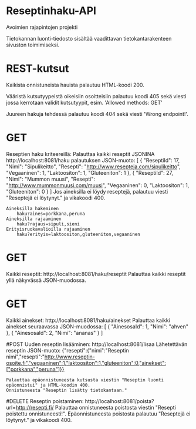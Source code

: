# Reseptinhaku-API
Avoimien rajapintojen projekti

Tietokannan luonti-tiedosto sisältää vaadittavan tietokantarakenteen sivuston toimimiseksi.

# REST-kutsut
Kaikista onnistuneista hauista palautuu HTML-koodi 200.

Vääristä kutsutyypeistä oikeisiin osoitteisiin palautuu koodi 405 sekä
viesti jossa kerrotaan validit kutsutyypit, esim. 'Allowed methods: GET'

Juureen hakuja tehdessä palautuu koodi 404 sekä viesti 'Wrong endpoint!'.

# GET
Reseptien haku kriteereillä:
    Palauttaa kaikki reseptit JSONINA
    http://localhost:8081/haku
    palautuksen JSON-muoto:
    [
        {
            "ReseptiId": 17,
            "Nimi": "Sipulikeitto",
            "Resepti": "http://www.resepteja.com/sipulikeitto",
            "Vegaaninen": 1,
            "Laktoositon": 1,
            "Gluteeniton": 1
        },
        {
            "ReseptiId": 27,
            "Nimi": "Mummon muusi",
            "Resepti": "http://www.mummonmuusi.com/muusi",
            "Vegaaninen": 0,
            "Laktoositon": 1,
            "Gluteeniton": 0
        }
    ]
    Jos aineksilla ei löydy reseptejä, palautuu viesti "Reseptejä ei löytynyt." ja vikakoodi 400.

    Aineksilla hakeminen
        haku?aines=porkkana,peruna
    Aineksilla rajaaminen
        haku?rajaus=sipuli,sieni
    Erityisruokavalioilla rajaaminen
        haku?erityis=laktoositon,gluteeniton,vegaaninen
# GET
Kaikki reseptit:
    http://localhost:8081/haku/reseptit
    Palauttaa kaikki reseptit yllä näkyvässä JSON-muodossa.
# GET
Kaikki ainekset:
    http://localhost:8081/haku/ainekset
    Palauttaa kaikki ainekset seuraavassa JSON-muodossa:
    [
        {
            "AinesosaId": 1,
            "Nimi": "ahven"
        },
        {
            "AinesosaId": 2,
            "Nimi": "ananas"
        }
    ]

#POST
Uuden reseptin lisääminen:
    http://localhost:8081/lisaa
    Lähetettävän reseptin JSON-muoto:
    {"resepti":{"nimi":"Reseptin nimi","resepti":"http://www.reseptin-osoite.fi","vegaaninen":1,"laktoositon":1,"gluteeniton":0,"ainekset":["porkkana","peruna"]}}

    Palauttaa epäonnistuneesta kutsusta viestin "Reseptin luonti epäonnistui" ja HTML-koodin 400.
    Onnistuneesta "Reseptin lisätty tietokantaan."
#DELETE
Reseptin poistaminen:
    http://localhost:8081/poista?url=http://resepti.fi/
    Palauttaa onnistuneesta poistosta viestin "Resepti poistettu onnistuneesti!".
    Epäonnistuneesta poistosta palautuu "Reseptejä ei löytynyt." ja vikakoodi 400.
